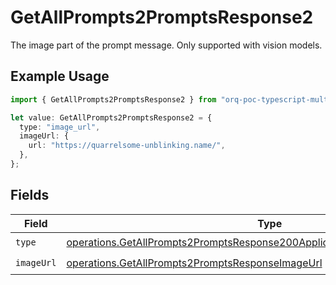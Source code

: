 # GetAllPrompts2PromptsResponse2

The image part of the prompt message. Only supported with vision models.

## Example Usage

```typescript
import { GetAllPrompts2PromptsResponse2 } from "orq-poc-typescript-multi-env-version/models/operations";

let value: GetAllPrompts2PromptsResponse2 = {
  type: "image_url",
  imageUrl: {
    url: "https://quarrelsome-unblinking.name/",
  },
};
```

## Fields

| Field                                                                                                                                                                    | Type                                                                                                                                                                     | Required                                                                                                                                                                 | Description                                                                                                                                                              |
| ------------------------------------------------------------------------------------------------------------------------------------------------------------------------ | ------------------------------------------------------------------------------------------------------------------------------------------------------------------------ | ------------------------------------------------------------------------------------------------------------------------------------------------------------------------ | ------------------------------------------------------------------------------------------------------------------------------------------------------------------------ |
| `type`                                                                                                                                                                   | [operations.GetAllPrompts2PromptsResponse200ApplicationJSONResponseBodyType](../../models/operations/getallprompts2promptsresponse200applicationjsonresponsebodytype.md) | :heavy_check_mark:                                                                                                                                                       | N/A                                                                                                                                                                      |
| `imageUrl`                                                                                                                                                               | [operations.GetAllPrompts2PromptsResponseImageUrl](../../models/operations/getallprompts2promptsresponseimageurl.md)                                                     | :heavy_check_mark:                                                                                                                                                       | N/A                                                                                                                                                                      |